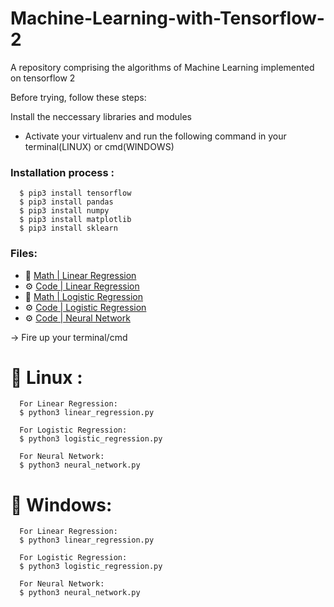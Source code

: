 # Machine-Learning-with-Tensorflow-2
A repository comprising the algorithms of Machine Learning 
implemented on tensorflow 2

Before trying, follow these steps:

  Install the neccessary libraries and modules
   - Activate your virtualenv and run the following command in your terminal(LINUX) or cmd(WINDOWS)
 
  ###  Installation process :     
  
      $ pip3 install tensorflow
      $ pip3 install pandas
      $ pip3 install numpy
      $ pip3 install matplotlib
      $ pip3 install sklearn
      
  ### Files:
   - 📗 [Math | Linear Regression](machine_learning/docs/linear_regression.pdf)
   - ⚙️ [Code | Linear Regression](machine_learning/linear_regression.py)
   - 📗 [Math | Logistic Regression](machine_learning/docs/logistic_regression.pdf)
   - ⚙️ [Code | Logistic Regression](machine_learning/logistic_regression.py)
   - ⚙️ [Code | Neural Network](machine_learning/neural_network.py)
  
  -> Fire up your terminal/cmd
   
   # 🤖 Linux :
      
      For Linear Regression:
      $ python3 linear_regression.py
      
      For Logistic Regression:
      $ python3 logistic_regression.py
      
      For Neural Network:
      $ python3 neural_network.py
  
  
  # 🤖 Windows:
  
      For Linear Regression:
      $ python3 linear_regression.py
      
      For Logistic Regression:
      $ python3 logistic_regression.py
      
      For Neural Network:
      $ python3 neural_network.py
